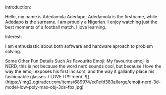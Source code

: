 <p>Introduction:</p>
Hello, my name is Adedamola Adedapo, Adedamola is the firstname, while Adedapo is the surname. 
I am proudly a Nigerian. 
I enjoy watching just the best moments of a football match.
I love learning.

<p>Interest:</p>
I am enthusiastic about both software and hardware aproach to problem solving.

<p>Some Other Fun Details Such As Favourite Emoji:
My favourite emoji is NERD, 
this is not because the word nerd sounds cool,
but because I love the way the emoji exposes his first incisors,
and the way it gallantly place his fashionable glasses. I LOVE IT!!!
:nerd:
![](https://img2.cgtrader.com/items/689974/ed1efd383a/large/emoji-nerd-3d-model-low-poly-max-obj-3ds-fbx.jpg)
